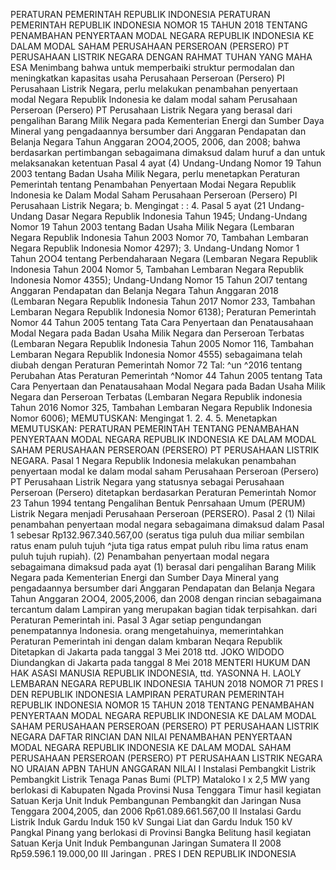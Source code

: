  PERATURAN PEMERINTAH REPUBLIK INDONESIA PERATURAN PEMERINTAH REPUBLIK INDONESIA NOMOR 15 TAHUN 2018 TENTANG PENAMBAHAN PENYERTAAN MODAL NEGARA REPUBLIK INDONESIA KE DALAM MODAL SAHAM PERUSAHAAN PERSEROAN (PERSERO) PT PERUSAHAAN LISTRIK NEGARA
DENGAN RAHMAT TUHAN YANG MAHA ESA Menimbang bahwa untuk memperbaiki struktur permodalan dan meningkatkan kapasitas usaha Perusahaan Perseroan (Persero) PI Perusahaan Listrik Negara, perlu melakukan penambahan penyertaan modal Negara Republik Indonesia ke dalam modal saham Perusahaan Perseroan (Persero) PT Perusahaan Listrik Negara yang berasal dari pengalihan Barang Milik Negara pada Kementerian Energi dan Sumber Daya Mineral yang pengadaannya bersumber dari Anggaran Pendapatan dan Belanja Negara Tahun Anggaran 2OO4,2OO5, 2006, dan 2008; bahwa berdasarkan pertimbangan sebagaimana dimaksud dalam huruf a dan untuk melaksanakan ketentuan Pasal 4 ayat (4) Undang-Undang Nomor 19 Tahun 2003 tentang Badan Usaha Milik Negara, perlu menetapkan Peraturan Pemerintah tentang Penambahan Penyertaan Modai Negara Republik Indonesia ke Dalam Modal Saham Perusahaan Perseroan (Persero) PI Perusahaan Listrik Negara;
b.
Mengingat :
 : 4. Pasal 5 ayat (21 Undang-Undang Dasar Negara Republik Indonesia Tahun 1945; Undang-Undang Nomor 19 Tahun 2003 tentang Badan Usaha Milik Negara (Lembaran Negara Republik Indonesia Tahun 2003 Nomor 70, Tambahan Lembaran Negara Republik Indonesia Nomor 4297);
3. Undang-Undang Nomor 1 Tahun 2OO4 tentang Perbendaharaan Negara (Lembaran Negara Republik Indonesia Tahun 2004 Nomor 5, Tambahan Lembaran Negara Republik Indonesia Nomor 4355); Undang-Undang Nomor 15 Tahun 2Ol7 tentang Anggaran Pendapatan dan Belanja Negara Tahun Anggaran 2018 (Lembaran Negara Republik Indonesia Tahun 2017 Nomor 233, Tambahan Lembaran Negara Republik Indonesia Nomor 6138); Peraturan Pemerintah Nomor 44 Tahun 2005 tentang Tata Cara Penyertaan dan Penatausahaan Modal Negara pada Badan Usaha Milik Negara dan Perseroan Terbatas (Lembaran Negara Republik Indonesia Tahun 2005 Nomor 116, Tambahan Lembaran Negara Republik Indonesia Nomor 4555) sebagaimana telah diubah dengan Peraturan Pemerintah Nomor 72 Tal: ^un ^2016 tentang Perubahan Atas Peraturan Pemerintah ^Nomor 44 Tahun 2005 tentang Tata Cara Penyertaan dan Penatausahaan Modal Negara pada Badan Usaha Milik Negara dan Perseroan Terbatas (Lembaran Negara Republik indonesia Tahun 2016 Nomor 325, Tambahan Lembaran Negara Republik Indonesia Nomor 6006);
MEMUTUSKAN:
 Mengingat 1.
2.
4.
5. Menetapkan
MEMUTUSKAN:
 PERATURAN PEMERINTAH TENTANG PENAMBAHAN PENYERTAAN MODAL NEGARA REPUBLIK INDONESIA KE DALAM MODAL SAHAM PERUSAHAAN PERSEROAN (PERSERO) PT PERUSAHAAN LISTRIK NEGARA.
Pasal 1
Negara Republik Indonesia melakukan penambahan penyertaan modal ke dalam modal saham Perusahaan Perseroan (Persero) PT Perusahaan Listrik Negara yang statusnya sebagai Perusahaan Perseroan (Persero) ditetapkan berdasarkan Peraturan Pemerintah Nomor 23 Tahun 1994 tentang Pengalihan Bentuk Penrsahaan Umum (PERUM) Listrik Negara menjadi Perusahaan Perseroan (PERSERO).
Pasal 2
(1) Nilai penambahan penyertaan modal negara sebagaimana dimaksud dalam Pasal 1 sebesar Rp132.967.340.567,00 (seratus tiga puluh dua miliar sembilan ratus enam puluh tujuh ^juta tiga ratus empat puluh ribu lima ratus enam puluh tujuh rupiah).
(2) Penambahan penyertaan modal negara sebagaimana dimaksud pada ayat (1) berasal dari pengalihan Barang Milik Negara pada Kementerian Energi dan Sumber Daya Mineral yang pengadaannya bersumber dari Anggaran Pendapatan dan Belanja Negara Tahun Anggaran 2OO4, 2005,2006, dan 2008 dengan rincian sebagaimana tercantum dalam Lampiran yang merupakan bagian tidak terpisahkan. dari Peraturan Pemerintah ini.
Pasal 3
Agar setiap pengundangan penempatannya Indonesia. orang mengetahuinya, memerintahkan Peraturan Pemerintah ini dengan dalam kmbaran Neqara Republik Ditetapkan di Jakarta pada tanggal 3 Mei 2018 ttd. JOKO WIDODO Diundangkan di Jakarta pada tanggal 8 Mei 2018 MENTERI HUKUM DAN HAK ASASI MANUSIA REPUBLIK INDONESIA, ttd. YASONNA H. LAOLY LEMBARAN NEGARA REPUBLIK INDONESIA TAHUN 2018 NOMOR 71 PRES I DEN REPUBLIK INDONESIA LAMPIRAN PERATURAN PEMERINTAH REPUBLIK INDONESIA NOMOR 15 TAHUN 2018 TENTANG PENAMBAHAN PENYERTAAN MODAL NEGARA REPUBLIK INDONESIA KE DALAM MODAL SAHAM PERUSAHAAN PERSEROAN (PERSERO) PT PERUSAHAAN LISTRIK NEGARA DAFTAR RINCIAN DAN NILAI PENAMBAHAN PENYERTAAN MODAL NEGARA REPUBLIK INDONESIA KE DALAM MODAL SAHAM PERUSAHAAN PERSEROAN (PERSERO) PT PERUSAHAAN LISTRIK NEGARA NO URAIAN APBN TAHUN ANGGARAN NILAI I Instalasi Pembangkit Listrik Pembangkit Listrik Tenaga Panas Bumi (PLTP) Mataloko I x 2,5 MW yang berlokasi di Kabupaten Ngada Provinsi Nusa Tenggara Timur hasil kegiatan Satuan Kerja Unit Induk Pembangunan Pembangkit dan Jaringan Nusa Tenggara 2004,2005, dan 2006 Rp61.089.661.567,00 II Instalasi Gardu Listrik Induk Gardu Induk 150 kV Sungai Liat dan Gardu Induk 150 kV Pangkal Pinang yang berlokasi di Provinsi Bangka Belitung hasil kegiatan Satuan Kerja Unit Induk Pembangunan Jaringan Sumatera II 2008 Rp59.596.1 19.000,00 III Jaringan . PRES I DEN REPUBLIK INDONESIA
